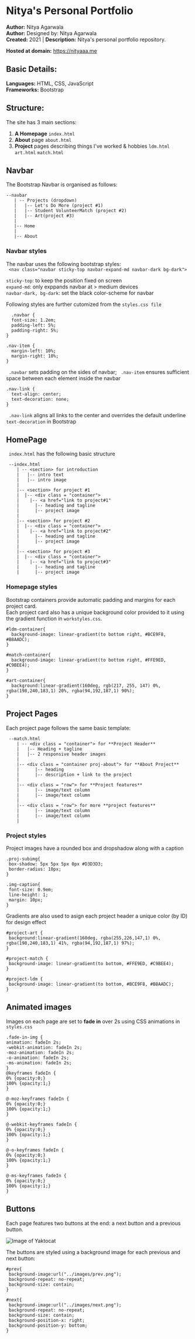 # Nitya's Personal Portfolio

**Author:** Nitya Agarwala  
**Author:** Designed by: Nitya Agarwala  
**Created:** 2021 | **Description:** Nitya's personal portfolio repository.

**Hosted at domain:** https://nityaaa.me

## Basic Details:
**Languages:** HTML, CSS, JavaScript  
**Frameworks:** Bootstrap

## Structure:
The site has 3 main sections:
1. **A Homepage** ```index.html```
2. **About** page ```about.html```
3. **Project** pages describing things I've worked & hobbies ```ldm.html``` ```art.html``` ```match.html```

## Navbar

The Bootstrap Navbar is organised as follows:
 ```
 --navbar
    | -- Projects (dropdown)
    |   |-- Let's Do More (project #1)
    |   |-- Student VolunteerMatch (project #2)
    |   |-- Art(project #3)
    |
    |-- Home
    |
    |-- About
 ```
### Navbar styles
The navbar uses the following bootstrap styles:  
``` <nav class="navbar sticky-top navbar-expand-md navbar-dark bg-dark">``` 
  
```sticky-top```: to keep the position fixed on screen   
```expand-md```: only exppands navbar at > medium devices   
```navbar-dark, bg-dark```: set the black color-scheme for navbar  
  
Following styles are further cutomized from the ```styles.css file```  

```
  .navbar {
  font-size: 1.2em;
  padding-left: 5%;
  padding-right: 5%;
}

.nav-item { 
  margin-left: 10%;
  margin-right: 10%;
}
```  

``` .navbar```  sets padding on the sides of navbar; ``` .nav-item```  ensures sufficient space between each element inside the navbar  

``` 
.nav-link {
  text-align: center;
  text-decoration: none;
}
``` 

``` .nav-link``` aligns all links to the center and overrides the default underline ```text-decoration``` in Bootstrap 

## HomePage

``` index.html```  has the following basic structure  
```
 --index.html
    | -- <section> for introduction
    |   |-- intro text
    |   |-- intro image
    |
    |-- <section> for project #1
    |  |-- <div class = "container"> 
    |    |-- <a href="link to project#1"
    |      |-- heading and tagline
    |      |-- project image
    |
    |-- <section> for project #2
    |  |-- <div class = "container"> 
    |    |-- <a href="link to project#2"
    |      |-- heading and tagline
    |      |-- project image
    |
    |-- <section> for project #3
    |  |-- <div class = "container"> 
    |    |-- <a href="link to project#3"
    |      |-- heading and tagline
    |      |-- project image
 ```  
 ### Homepage styles
 Bootstrap containers provide automatic padding and margins for each project card.  
 Each project card also has a unique background color provided to it using the gradient function in ```workstyles.css```.
 
```
#ldm-container{
  background-image: linear-gradient(to bottom right, #BCE9F8, #B8AADC);
}

#match-container{
  background-image: linear-gradient(to bottom right, #FFE9ED, #C9BEE4);
}

#art-container{
  background:linear-gradient(160deg, rgb(217, 255, 147) 0%, rgba(198,240,183,1) 20%, rgba(94,192,187,1) 90%);
}
```

## Project Pages

Each project page follows the same basic template:
```
 --match.html
    | -- <div class = "container"> for **Project Header**
    |   |-- Heading + tagline
    |   |-- 2 responsive header images
    |
    |-- <div class = "container proj-about"> for **About Project**
    |      |-- heading
    |      |-- description + link to the project
    |
    |-- <div class = "row"> for **Project features**
    |      |-- image/text column
    |      |-- image/text column
    |
    |-- <div class = "row"> for more **project features**
    |      |-- image/text column
    |      |-- image/text column
    |
 ```  
 
 ### Project styles  
 Project images have a rounded box and dropshadow along with a caption
 ```  
 .proj-subimg{
  box-shadow: 5px 5px 5px 0px #D3D3D3;
  border-radius: 10px;
}

.img-caption{
  font-size: 0.9em;
  line-height: 1;
  margin: 10px;
}
 ```  
 Gradients are also used to asign each project header a unique color (by ID) for design effect  
 ```  
 #project-art {
  background:linear-gradient(160deg, rgba(255,226,147,1) 0%, rgba(198,240,183,1) 41%, rgba(94,192,187,1) 97%);
}

#project-match {
  background-image: linear-gradient(to bottom, #FFE9ED, #C9BEE4);
}

#project-ldm {
  background-image: linear-gradient(to bottom, #BCE9F8, #B8AADC);
}
 ```  
 
 ## Animated images  
 
 Images on each page are set to **fade in** over 2s using CSS animations in  ```  styles.css ```  
  ```  
 .fade-in-img {
  animation: fadeIn 2s;
  -webkit-animation: fadeIn 2s;
  -moz-animation: fadeIn 2s;
  -o-animation: fadeIn 2s;
  -ms-animation: fadeIn 2s;
}
@keyframes fadeIn {
  0% {opacity:0;}
  100% {opacity:1;}
}

@-moz-keyframes fadeIn {
  0% {opacity:0;}
  100% {opacity:1;}
}

@-webkit-keyframes fadeIn {
  0% {opacity:0;}
  100% {opacity:1;}
}

@-o-keyframes fadeIn {
  0% {opacity:0;}
  100% {opacity:1;}
}

@-ms-keyframes fadeIn {
  0% {opacity:0;}
  100% {opacity:1;}
}
  ```  
 ## Buttons
 
 Each page features two buttons at the end: a next button and a previous button. 
 
 ![Image of Yaktocat](https://octodex.github.com/images/yaktocat.png)
 
 The buttons are styled using a background image for each previous and next button:  
 ```  
 #prev{
  background-image:url("../images/prev.png"); 
  background-repeat: no-repeat;
  background-size: contain;
}

#next{
  background-image:url("../images/next.png");
  background-repeat: no-repeat;
  background-size: contain;
  background-position-x: right;
  background-position-y: bottom;
}
```  
